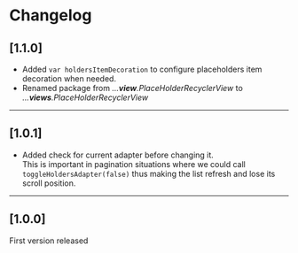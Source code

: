 # Changelog

## [1.1.0]

- Added `var holdersItemDecoration` to configure placeholders item decoration when needed.
- Renamed package from _...__view__.PlaceHolderRecyclerView_ to _...__views__.PlaceHolderRecyclerView_

---

## [1.0.1]

- Added check for current adapter before changing it.  
This is important in pagination situations where we could call `toggleHoldersAdapter(false)` thus making the list refresh and lose its scroll position.

---

## [1.0.0]

First version released
